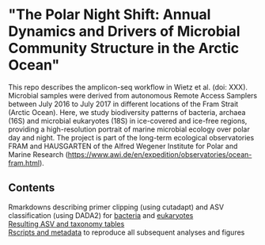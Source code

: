 # "The Polar Night Shift: Annual Dynamics and Drivers of Microbial Community Structure in the Arctic Ocean"

This repo describes the amplicon-seq workflow in Wietz et al. (doi: XXX). Microbial samples were derived from autonomous Remote Access Samplers between July 2016 to July 2017 in different locations of the Fram Strait (Arctic Ocean). Here, we study biodiversity patterns of bacteria, archaea (16S) and microbial eukaryotes (18S) in ice-covered and ice-free regions, providing a high-resolution portrait of marine microbial ecology over polar day and night. The project is part of the long-term ecological observatories FRAM and HAUSGARTEN of the Alfred Wegener Institute for Polar and Marine Research (https://www.awi.de/en/expedition/observatories/ocean-fram.html). 

## Contents
Rmarkdowns describing primer clipping (using cutadapt) and ASV classification (using DADA2) for [bacteria](./cutadapt_dada) and [eukaryotes](./cutadapt_dada)  
[Resulting ASV and taxonomy tables](./cutadapt_dada)   
[Rscripts and metadata](./analysis_code)  to reproduce all subsequent analyses and figures
